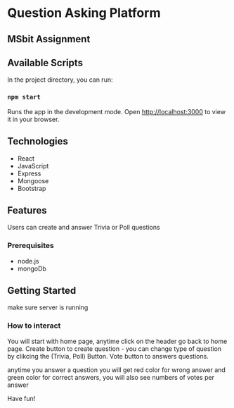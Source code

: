 # Question Asking Platform

<h2>MSbit Assignment</h2>

## Available Scripts

In the project directory, you can run:

### `npm start`

Runs the app in the development mode.
Open [http://localhost:3000](http://localhost:3000) to view it in your browser.


## Technologies

- React
- JavaScript
- Express
- Mongoose
- Bootstrap

## Features

Users can create and answer Trivia or Poll questions

### Prerequisites

* node.js</br>
* mongoDb</br>

## Getting Started

make sure server is running


### How to interact
<p>
You will start with home page, anytime click on the header go back to home page.
Create button to create question - you can change type of question by clikcing the (Trivia, Poll) Button.
Vote button to answers questions.

anytime you answer a question you will get red color for wrong answer and green color for correct answers,
you will also see numbers of votes per answer

Have fun!
</p>